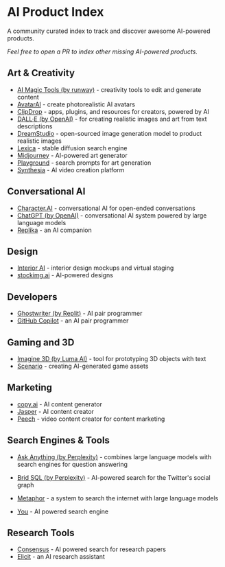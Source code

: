 # AI Product Index
A community curated index to track and discover awesome AI-powered products.

*Feel free to open a PR to index other missing AI-powered products.*

## Art & Creativity

- [AI Magic Tools (by runway)](https://runwayml.com/ai-magic-tools/) - creativity tools to edit and generate content
- [AvatarAI](https://avatarai.me/) - create photorealistic AI avatars
- [ClipDrop](https://clipdrop.co/) - apps, plugins, and resources for creators, powered by AI
- [DALL·E (by OpenAI)](https://openai.com/dall-e-2/) - for creating realistic images and art from text descriptions 
- [DreamStudio](https://stability.ai/) - open-sourced image generation model to product realistic images
- [Lexica](https://lexica.art/) - stable diffusion search engine
- [Midjourney](https://www.midjourney.com/app/) - AI-powered art generator
- [Playground](https://playgroundai.com/) - search prompts for art generation
- [Synthesia](https://www.synthesia.io/) - AI video creation platform

## Conversational AI

- [Character.AI](https://beta.character.ai/) - conversational AI for open-ended conversations
- [ChatGPT (by OpenAI)](https://chat.openai.com/) - conversational AI system powered by large language models
- [Replika](https://replika.ai/) - an AI companion

## Design

- [Interior AI](https://interiorai.com/) - interior design mockups and virtual staging
- [stockimg.ai](https://stockimg.ai/) - AI-powered designs

## Developers

- [Ghostwriter (by Replit)](https://replit.com/site/ghostwriter) - AI pair programmer
- [GitHub Copilot](https://github.com/features/copilot) - an AI pair programmer

## Gaming and 3D

- [Imagine 3D (by Luma AI)](https://captures.lumalabs.ai/imagine) - tool for prototyping 3D objects with text
- [Scenario](https://www.scenario.gg/) - creating AI-generated game assets

## Marketing

- [copy.ai](https://www.copy.ai/) - AI content generator
- [Jasper](https://www.jasper.ai/) - AI content creator
- [Peech](https://www.peech-ai.com/) - video content creator for content marketing


## Search Engines & Tools

- [Ask Anything (by Perplexity)](https://www.perplexity.ai/) - combines large language models with search engines for question answering
- [Brid SQL (by Perplexity)](https://www.perplexity.ai/sql) - AI-powered search for the Twitter's social graph

- [Metaphor](https://metaphor.systems/) - a system to search the internet with large language models
- [You](https://you.com/apps/discover) - AI powered search engine

## Research Tools

- [Consensus](https://consensus.app/) - AI powered search for research papers
- [Elicit](https://elicit.org/) - an AI research assistant


